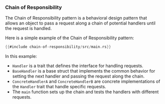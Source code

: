 ### Chain of Responsibility

The Chain of Responsibility pattern is a behavioral design pattern that allows an object to pass a request along a chain of potential handlers until the request is handled.

Here is a simple example of the Chain of Responsibility pattern:

```rust
{{#include chain-of-responsibility/src/main.rs}}
```

In this example:
- `Handler` is a trait that defines the interface for handling requests.
- `BaseHandler` is a base struct that implements the common behavior for setting the next handler and passing the request along the chain.
- `ConcreteHandlerA` and `ConcreteHandlerB` are concrete implementations of the `Handler` trait that handle specific requests.
- The `main` function sets up the chain and tests the handlers with different requests.